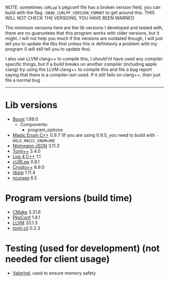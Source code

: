 NOTE: sometimes `cURLpp`'s pkgconf file has a broken version field, you can build with the flag `-DBAD_CURLPP_VERSION_FORMAT` to get around this. THIS WILL NOT CHECK THE VERSIONS, YOU HAVE BEEN WARNED

The minimum versions here are the lib versions I developed and tested with, there are no guaruntees that this program works with older versions, but it might. I will not help you much if the versions are outdated though, I will just tell you to update the libs first unless this is definitavly a problem with my program (I will still tell you to update tho).

I also use LLVM clang++ to compile this, I *should'nt* have used any compiler specific things, but if a build breaks on another compiler (including apple clang) try using the LLVM clang++ to compile this and file a bug report saying that there is a compiler-ism used. If it still fails on clang++, then just file a normal bug

---
# Lib versions
- [Boost](https://www.boost.org/) 1.89.0
  - Components:
    - program_options
- [Magic Enum C++](https://github.com/Neargye/magic_enum) 0.9.7 (If you are using 0.9.5, you need to build with `-DOLD_MAGIC_ENUM=ON`)
- [Nlohmann JSON](https://github.com/nlohmann/json) 3.11.3
- [Toml++](https://marzer.github.io/tomlplusplus/) 3.4.0
- [Log 4 C++](https://log4cpp.sourceforge.net/) 1.1
- [cURLpp](https://www.curlpp.org/) 0.8.1
- [Crypto++](https://cryptopp.com/) 8.9.0
- [libzip](https://libzip.org/) 1.11.4
- [ncurses](https://invisible-island.net/ncurses/announce.html) 6.5

# Program versions (build time)
- [CMake](https://cmake.org) 3.31.6
- [PkgConf](http://pkgconf.org/) 1.8.1
- [LLVM](https://llvm.org) 20.1.3
- [toml-cli](https://github.com/gnprice/toml-cli) 0.2.3

# Testing (used for development) (not needed for client usage)
- [Valgrind](https://valgrind.org/), used to ensure memory safety